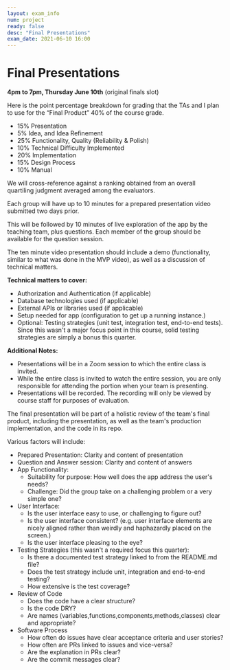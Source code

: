 ```yaml
---
layout: exam_info
num: project
ready: false
desc: "Final Presentations"
exam_date: 2021-06-10 16:00
---
```


# Final Presentations 

**4pm to 7pm, Thursday June 10th** (original finals slot)

Here is the point percentage breakdown for grading that the TAs and I plan to use for the “Final Product” 40% of the course grade.

* 15% Presentation
* 5% Idea, and Idea Refinement
* 25% Functionality, Quality (Reliability & Polish)
* 10% Technical Difficulty Implemented
* 20% Implementation
* 15% Design Process
* 10% Manual 

We will cross-reference against a ranking obtained from an overall quartiling judgment averaged among the evaluators.

Each group will have up to 10 minutes for a prepared presentation video submitted two days prior.

This will be followed by 10 minutes of live exploration of the app
by the teaching team, plus questions. Each member of the group should be
available for the question session.

The ten minute video presentation should include a demo (functionality, similar to what was done in the MVP video), as well as a discussion of
technical matters.

**Technical matters to cover:**
* Authorization and Authentication (if applicable)
* Database technologies used (if applicable)
* External APIs or libraries used (if applicable)
* Setup needed for app (configuration to get up a running instance.)
* Optional: Testing strategies (unit test, integration test, end-to-end tests). Since this wasn't a major focus point in this course, solid testing strategies are simply a bonus this quarter.


**Additional Notes:**
* Presentations will be in a Zoom session to which the entire class is invited.
* While the entire class is invited to watch the entire session, you are only
  responsible for attending the portion when your team is presenting.
* Presentations will be recorded.  The recording will only be viewed
  by course staff for purposes of evaluation.

The final presentation will be part of a holistic review of the team's
final product, including the presentation, as well as the team's production
implementation, and the code in its repo.

Various factors will include:

* Prepared Presentation: Clarity and content of presentation
* Question and Answer session: Clarity and content of answers
* App Functionality:
  - Suitability for purpose: How well does the app address the user's needs?
  - Challenge: Did the group take on a challenging problem or a very simple one?  
* User Interface:
  - Is the user interface easy to use, or challenging to figure out?
  - Is the user interface consistent? (e.g. user interface elements are nicely aligned rather than weirdly and haphazardly placed on the screen.)
  - Is the user interface pleasing to the eye?
* Testing Strategies (this wasn't a required focus this quarter):
  - Is there a documented test strategy linked to from the README.md file?
  - Does the test strategy include unit, integration and end-to-end testing?
  - How extensive is the test coverage?
* Review of Code
  - Does the code have a clear structure?
  - Is the code DRY?
  - Are names (variables,functions,components,methods,classes) clear and
    appropriate?
* Software Process
  - How often do issues have clear acceptance criteria and user stories?
  - How often are PRs linked to issues and vice-versa?
  - Are the explanation in PRs clear?
  - Are the commit messages clear?
